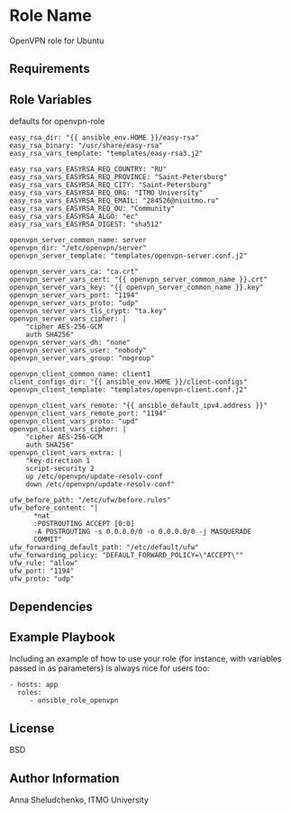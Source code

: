 Role Name
=========

OpenVPN role for Ubuntu

Requirements
------------


Role Variables
--------------

defaults for openvpn-role

    easy_rsa_dir: "{{ ansible_env.HOME }}/easy-rsa"
    easy_rsa_binary: "/usr/share/easy-rsa"
    easy_rsa_vars_template: "templates/easy-rsa3.j2"

    easy_rsa_vars_EASYRSA_REQ_COUNTRY: "RU"
    easy_rsa_vars_EASYRSA_REQ_PROVINCE: "Saint-Petersburg"
    easy_rsa_vars_EASYRSA_REQ_CITY: "Saint-Petersburg"
    easy_rsa_vars_EASYRSA_REQ_ORG: "ITMO University"
    easy_rsa_vars_EASYRSA_REQ_EMAIL: "284526@niuitmo.ru"
    easy_rsa_vars_EASYRSA_REQ_OU: "Community"
    easy_rsa_vars_EASYRSA_ALGO: "ec"
    easy_rsa_vars_EASYRSA_DIGEST: "sha512"

    openvpn_server_common_name: server
    openvpn_dir: "/etc/openvpn/server"
    openvpn_server_template: "templates/openvpn-server.conf.j2"

    openvpn_server_vars_ca: "ca.crt"
    openvpn_server_vars_cert: "{{ openvpn_server_common_name }}.crt"
    openvpn_server_vars_key: "{{ openvpn_server_common_name }}.key"
    openvpn_server_vars_port: "1194"
    openvpn_server_vars_proto: "udp"
    openvpn_server_vars_tls_crypt: "ta.key"
    openvpn_server_vars_cipher: |
        "cipher AES-256-GCM
        auth SHA256"
    openvpn_server_vars_dh: "none"
    openvpn_server_vars_user: "nobody"
    openvpn_server_vars_group: "nogroup"

    openvpn_client_common_name: client1
    client_configs_dir: "{{ ansible_env.HOME }}/client-configs"
    openvpn_client_template: "templates/openvpn-client.conf.j2"

    openvpn_client_vars_remote: "{{ ansible_default_ipv4.address }}"
    openvpn_client_vars_remote_port: "1194"
    openvpn_client_vars_proto: "upd"
    openvpn_client_vars_cipher: |
        "cipher AES-256-GCM
        auth SHA256"
    openvpn_client_vars_extra: |
        "key-direction 1
        script-security 2
        up /etc/openvpn/update-resolv-conf
        down /etc/openvpn/update-resolv-conf"

    ufw_before_path: "/etc/ufw/before.rules"
    ufw_before_content: "|
          *nat
          :POSTROUTING ACCEPT [0:0]
          -A POSTROUTING -s 0.0.0.0/0 -o 0.0.0.0/0 -j MASQUERADE
          COMMIT"
    ufw_forwarding_default_path: "/etc/default/ufw"
    ufw_forwarding_policy: "DEFAULT_FORWARD_POLICY=\"ACCEPT\""
    ufw_rule: "allow"
    ufw_port: "1194"
    ufw_proto: "udp"

Dependencies
------------


Example Playbook
----------------

Including an example of how to use your role (for instance, with variables passed in as parameters) is always nice for users too:

    - hosts: app
      roles:
         - ansible_role_openvpn

License
-------

BSD

Author Information
------------------

Anna Sheludchenko, ITMO University
